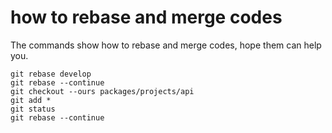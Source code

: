 # how to rebase and merge codes

The commands show how to rebase and merge codes, hope them can help you.

```shell
git rebase develop
git rebase --continue
git checkout --ours packages/projects/api
git add *
git status
git rebase --continue
```
